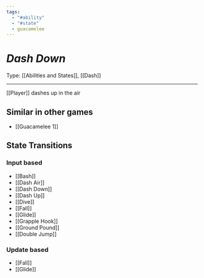 ```yaml
---
tags:
  - "#ability"
  - "#state"
  - guacamelee
---
```

# _Dash Down_

Type: [[Abilities and States]], [[Dash]]

----


[[Player]] dashes up in the air


## Similar in other games

* [[Guacamelee 1]]


## State Transitions

### Input based

* [[Bash]]
* [[Dash Air]]
* [[Dash Down]]
* [[Dash Up]]
* [[Dive]]
* [[Fall]]
* [[Glide]]
* [[Grapple Hook]]
* [[Ground Pound]]
* [[Double Jump]]

### Update based

* [[Fall]]
* [[Glide]]